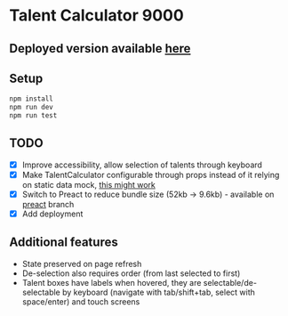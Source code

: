 # Talent Calculator 9000

## Deployed version available [here](https://talent-calculator.vercel.app/)

## Setup

```bash
npm install
npm run dev
npm run test
```

## TODO

- [x] Improve accessibility, allow selection of talents through keyboard
- [x] Make TalentCalculator configurable through props instead of it relying on static data mock, [this might work](https://github.com/pmndrs/zustand/blob/main/docs/guides/initialize-state-with-props.md)
- [x] Switch to Preact to reduce bundle size (52kb -> 9.6kb) - available on [preact](https://github.com/nowyDEV/talent-calculator/tree/preact) branch
- [x] Add deployment

## Additional features

- State preserved on page refresh
- De-selection also requires order (from last selected to first)
- Talent boxes have labels when hovered, they are selectable/de-selectable by keyboard (navigate with tab/shift+tab, select with space/enter) and touch screens

